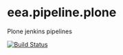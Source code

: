# eea.pipeline.plone
Plone jenkins pipelines

[![Build Status](https://ci.eionet.europa.eu/buildStatus/icon?job=plone%2Feea.pipeline.plone%2Fmaster)](https://ci.eionet.europa.eu/job/plone/job/eea.pipeline.plone/job/master/display/redirect)
